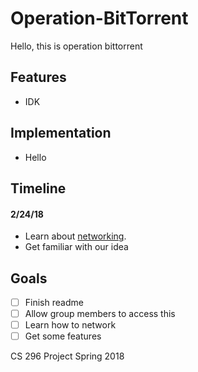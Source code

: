 # Operation-BitTorrent

Hello, this is operation bittorrent

## Features

- IDK

## Implementation

- Hello

## Timeline

#### 2/24/18
- Learn about [networking](http://beej.us/guide/bgnet/).
- Get familiar with our idea

## Goals
- [ ] Finish readme
- [ ] Allow group members to access this
- [ ] Learn how to network
- [ ] Get some features

CS 296 Project Spring 2018
